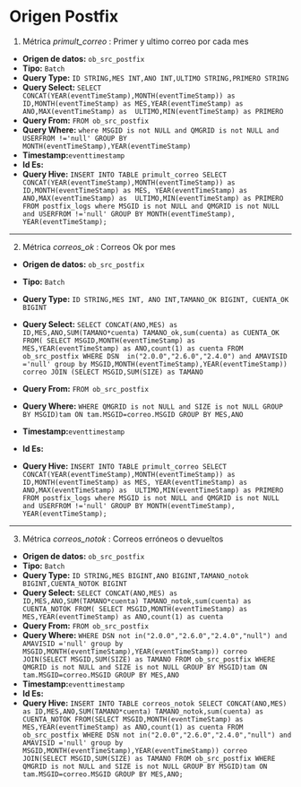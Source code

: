 # Origen Postfix

1. Métrica *primult_correo* : Primer y ultimo correo por cada mes

- **Origen de datos:** `ob_src_postfix`
- **Tipo:** `Batch`
- **Query Type:** `ID STRING,MES INT,ANO INT,ULTIMO STRING,PRIMERO STRING`
- **Query Select:** `SELECT CONCAT(YEAR(eventTimeStamp),MONTH(eventTimeStamp)) as ID,MONTH(eventTimeStamp) as MES,YEAR(eventTimeStamp) as ANO,MAX(eventTimeStamp) as  ULTIMO,MIN(eventTimeStamp) as PRIMERO`
- **Query From:** `FROM ob_src_postfix`
- **Query Where:** `where MSGID is not NULL and QMGRID is not NULL and USERFROM !='null' GROUP BY MONTH(eventTimeStamp),YEAR(eventTimeStamp)`
- **Timestamp:**`eventtimestamp`
- **Id Es:**
- **Query Hive:** `INSERT INTO TABLE primult_correo SELECT CONCAT(YEAR(eventTimeStamp),MONTH(eventTimeStamp)) as ID,MONTH(eventTimeStamp) as MES,
YEAR(eventTimeStamp) as ANO,MAX(eventTimeStamp) as  ULTIMO,MIN(eventTimeStamp) as PRIMERO FROM postfix_logs where MSGID is not NULL and QMGRID is not NULL and USERFROM !='null' GROUP BY MONTH(eventTimeStamp), YEAR(eventTimeStamp);`

***

2. Métrica *correos_ok* : Correos Ok por mes

- **Origen de datos:** `ob_src_postfix`
- **Tipo:** `Batch`
- **Query Type:** `ID STRING,MES INT, ANO INT,TAMANO_OK BIGINT, CUENTA_OK BIGINT`
- **Query Select:** `SELECT CONCAT(ANO,MES) as ID,MES,ANO,SUM(TAMANO*cuenta) TAMANO_ok,sum(cuenta) as CUENTA_OK FROM(
SELECT MSGID,MONTH(eventTimeStamp) as MES,YEAR(eventTimeStamp) as ANO,count(1) as cuenta FROM ob_src_postfix WHERE DSN  in("2.0.0","2.6.0","2.4.0") and AMAVISID ='null' group by MSGID,MONTH(eventTimeStamp),YEAR(eventTimeStamp)) correo JOIN (SELECT MSGID,SUM(SIZE) as TAMANO`
- **Query From:** `FROM ob_src_postfix`
- **Query Where:** `WHERE QMGRID is not NULL and SIZE is not NULL GROUP BY MSGID)tam ON tam.MSGID=correo.MSGID GROUP BY MES,ANO`
- **Timestamp:**`eventtimestamp`
- **Id Es:**

- **Query Hive:** `INSERT INTO TABLE primult_correo SELECT CONCAT(YEAR(eventTimeStamp),MONTH(eventTimeStamp)) as ID,MONTH(eventTimeStamp) as MES,
YEAR(eventTimeStamp) as ANO,MAX(eventTimeStamp) as  ULTIMO,MIN(eventTimeStamp) as PRIMERO FROM postfix_logs where MSGID is not NULL and QMGRID is not NULL and USERFROM !='null' GROUP BY MONTH(eventTimeStamp), YEAR(eventTimeStamp);`

***

3. Métrica *correos_notok* : Correos erróneos o devueltos

- **Origen de datos:** `ob_src_postfix`
- **Tipo:** `Batch`
- **Query Type:** `ID STRING,MES BIGINT,ANO BIGINT,TAMANO_notok BIGINT,CUENTA_NOTOK BIGINT`
- **Query Select:** `SELECT CONCAT(ANO,MES) as ID,MES,ANO,SUM(TAMANO*cuenta) TAMANO_notok,sum(cuenta) as CUENTA_NOTOK FROM(
SELECT MSGID,MONTH(eventTimeStamp) as MES,YEAR(eventTimeStamp) as ANO,count(1) as cuenta`
- **Query From:** `FROM ob_src_postfix`
- **Query Where:** `WHERE DSN not in("2.0.0","2.6.0","2.4.0","null") and AMAVISID ='null' group by MSGID,MONTH(eventTimeStamp),YEAR(eventTimeStamp)) correo JOIN(SELECT MSGID,SUM(SIZE) as TAMANO FROM ob_src_postfix WHERE QMGRID is not NULL and SIZE is not NULL GROUP BY MSGID)tam ON tam.MSGID=correo.MSGID GROUP BY MES,ANO`
- **Timestamp:**`eventtimestamp`
- **Id Es:**
- **Query Hive:** `INSERT INTO TABLE correos_notok SELECT CONCAT(ANO,MES) as ID,MES,ANO,SUM(TAMANO*cuenta) TAMANO_notok,sum(cuenta) as CUENTA_NOTOK FROM(SELECT MSGID,MONTH(eventTimeStamp) as MES,YEAR(eventTimeStamp) as ANO,count(1) as cuenta FROM ob_src_postfix WHERE DSN not in("2.0.0","2.6.0","2.4.0","null") and AMAVISID ='null' group by MSGID,MONTH(eventTimeStamp),YEAR(eventTimeStamp)) correo JOIN(SELECT MSGID,SUM(SIZE) as TAMANO FROM ob_src_postfix WHERE QMGRID is not NULL and SIZE is not NULL GROUP BY MSGID)tam ON tam.MSGID=correo.MSGID GROUP BY MES,ANO;`

